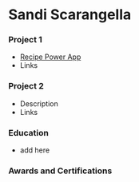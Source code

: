 # Sandi Scarangella
### Project 1
- [Recipe Power App](https://youtu.be/Hh13ib7AfN0)
- Links

### Project 2
- Description
- Links

### Education 
- add here

### Awards and Certifications 
